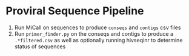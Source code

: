 # Proviral Sequence Pipeline
1. Run MiCall on sequences to produce `conseqs` and `contigs` csv files
2. Run `primer_finder.py` on the conseqs and contigs to produce a `.*filtered.csv` as well as optionally running hivseqinr to determine status of sequences